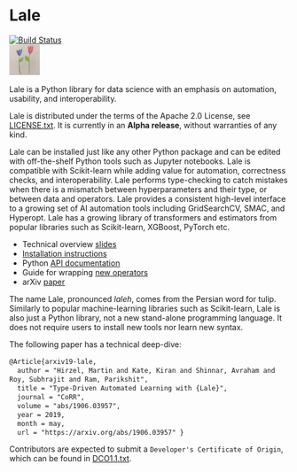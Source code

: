 # Lale

[![Build Status](https://travis-ci.com/IBM/lale.svg?branch=master)](https://travis-ci.com/IBM/lale)
<br />
<img src="docs/img/lale_logo.jpg" alt="logo" width="55px"/>

Lale is a Python library for data science with an emphasis on automation, usability, and interoperability.

Lale is distributed under the terms of the Apache 2.0 License, see
[LICENSE.txt](LICENSE.txt). It is currently in an **Alpha release**,
without warranties of any kind.

Lale can be installed just like any other Python package and can be
edited with off-the-shelf Python tools such as Jupyter notebooks.
Lale is compatible with Scikit-learn while adding value for
automation, correctness checks, and interoperability.
Lale performs type-checking to catch mistakes when there is a mismatch
between hyperparameters and their type, or between data and operators.
Lale provides a consistent high-level interface to a growing set of AI
automation tools including GridSearchCV, SMAC, and Hyperopt.
Lale has a growing library of transformers and estimators from popular
libraries such as Scikit-learn, XGBoost, PyTorch etc.

* Technical overview [slides](talks/2019-0529-lale.pdf)
* [Installation instructions](docs/installation.md)
* Python [API documentation](https://pages.github.ibm.com/Lale/lale/)
* Guide for wrapping [new operators](docs/new_operators.md)
* arXiv [paper](https://arxiv.org/pdf/1906.03957.pdf)

The name Lale, pronounced *laleh*, comes from the Persian word for
tulip. Similarly to popular machine-learning libraries such as
Scikit-learn, Lale is also just a Python library, not a new stand-alone
programming language. It does not require users to install new tools
nor learn new syntax.

The following paper has a technical deep-dive:
```
@Article{arxiv19-lale,
  author = "Hirzel, Martin and Kate, Kiran and Shinnar, Avraham and Roy, Subhrajit and Ram, Parikshit",
  title = "Type-Driven Automated Learning with {Lale}",
  journal = "CoRR",
  volume = "abs/1906.03957",
  year = 2019,
  month = may,
  url = "https://arxiv.org/abs/1906.03957" }
```

Contributors are expected to submit a `Developer's Certificate of
Origin`, which can be found in [DCO1.1.txt](DCO1.1.txt).
